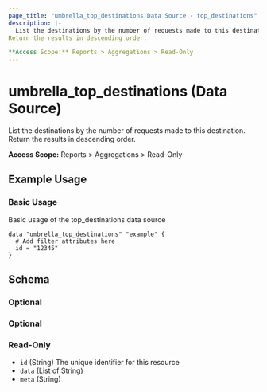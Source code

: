```yaml
---
page_title: "umbrella_top_destinations Data Source - top_destinations"
description: |-
  List the destinations by the number of requests made to this destination.
Return the results in descending order.

**Access Scope:** Reports > Aggregations > Read-Only
---
```


# umbrella_top_destinations (Data Source)

List the destinations by the number of requests made to this destination.
Return the results in descending order.

**Access Scope:** Reports > Aggregations > Read-Only

## Example Usage


### Basic Usage

Basic usage of the top_destinations data source

```hcl
data "umbrella_top_destinations" "example" {
  # Add filter attributes here
  id = "12345"
}
```



## Schema

### Optional



### Optional



### Read-Only

- `id` (String) The unique identifier for this resource
- `data` (List of String) 
- `meta` (String) 



